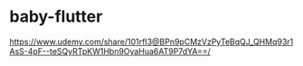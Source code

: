 # baby-flutter

https://www.udemy.com/share/101rfI3@BPn9pCMzVzPyTeBqQJ_QHMq93r1AsS-4pF--teSQyRTpKW1Hbn9OyaHua6AT9P7dYA==/
